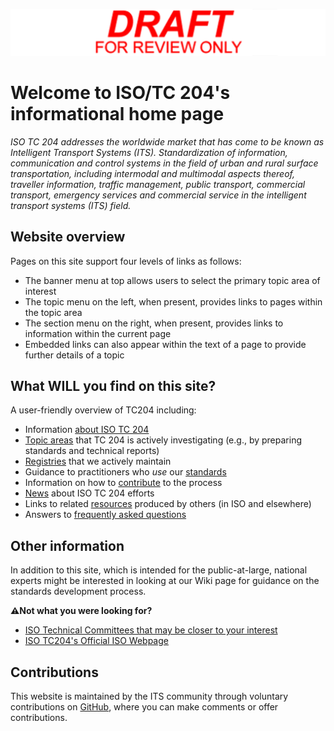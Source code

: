 <!-- tc204.md -->

![Draft for review only](assets/img/draft_for_review.svg)

# Welcome to ISO/TC 204's informational home page

_ISO TC 204 addresses the worldwide market that has come to be known as Intelligent Transport Systems  (ITS). Standardization of information, communication and control systems in the field of urban and rural surface transportation, including intermodal and multimodal aspects thereof, traveller information, traffic management, public transport, commercial transport, emergency services and commercial service in the intelligent transport systems (ITS) field._

## Website overview

Pages on this site support four levels of links as follows:

- The banner menu at top allows users to select the primary topic area of interest
- The topic menu on the left, when present, provides links to pages within the topic area
- The section menu on the right, when present, provides links to information within the current page
- Embedded links can also appear within the text of a page to provide further details of a topic

## What WILL you find on this site?

A user-friendly overview of TC204 including:

- Information [about ISO TC 204](about.md)
- [Topic areas](work.md) that TC 204 is actively investigating (e.g., by preparing standards and technical reports)
- [Registries](registries.md) that we actively maintain
- Guidance to practitioners who _use_ our [standards](standards.md)
- Information on how to [contribute](contributor.md) to the process
- [News](news.md) about ISO TC 204 efforts
- Links to related [resources](resources.md) produced by others (in ISO and elsewhere)
- Answers to [frequently asked questions](faq.md)

## Other information

In addition to this site, which is intended for the public-at-large, national experts might be interested in looking at our Wiki page for guidance on the standards development process.

**⚠️Not what you were looking for?**

- [ISO Technical Committees that may be closer to your interest](https://www.iso.org/en/contents/data/committee/05/47/54706.html#liaisons)
- [ISO TC204's Official ISO Webpage](https://www.iso.org/en/contents/data/committee/05/47/54706.html)

## Contributions

This website is maintained by the ITS community through voluntary contributions on [GitHub](https://github.com/ISO-TC204/ISO-TC204.github.io), where you can make comments or offer contributions.